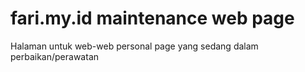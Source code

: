 # fari.my.id maintenance web page
Halaman untuk web-web personal page yang sedang dalam perbaikan/perawatan
